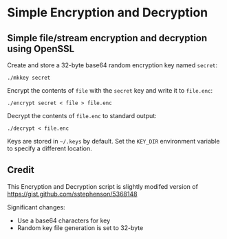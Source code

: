 # Simple Encryption and Decryption

## Simple file/stream encryption and decryption using OpenSSL

Create and store a 32-byte base64 random encryption key named `secret`:

```
./mkkey secret
```

Encrypt the contents of `file` with the `secret` key and write it to `file.enc`:

```
./encrypt secret < file > file.enc
```

Decrypt the contents of `file.enc` to standard output:

```
./decrypt < file.enc
```

Keys are stored in `~/.keys` by default. Set the `KEY_DIR` environment variable to specify a different location.


## Credit
This Encryption and Decryption script is slightly modifed version of https://gist.github.com/sstephenson/5368148

Significant changes:
- Use a base64 characters for key
- Random key file generation is set to 32-byte
